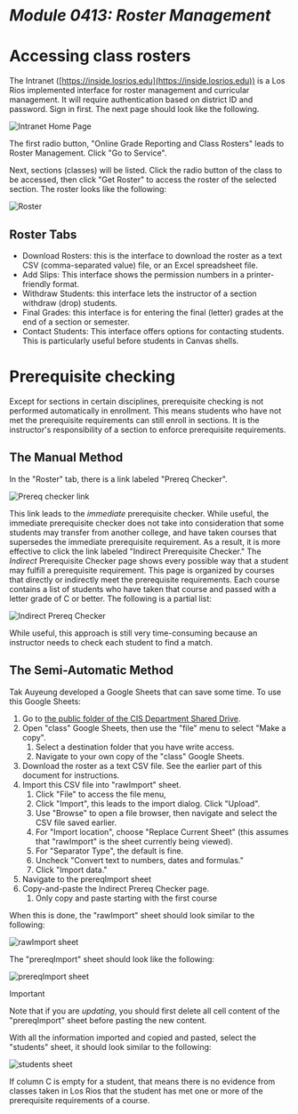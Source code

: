 # _Module 0413: Roster Management_

# Accessing class rosters

The Intranet ([https://inside.losrios.edu](https://inside.losrios.edu)) is a Los Rios implemented interface for roster management and curricular management. It will require authentication based on district ID and password. Sign in first. The next page should look like the following.

![Intranet Home Page](intranetHome.png)

The first radio button, "Online Grade Reporting and Class Rosters" leads to Roster Management. Click "Go to Service".

Next, sections (classes) will be listed. Click the radio button of the class to be accessed, then click "Get Roster" to access the roster of the selected section. The roster looks like the following:

![Roster](roster.png)

## Roster Tabs

* Download Rosters: this is the interface to download the roster as a text CSV (comma-separated value) file, or an Excel spreadsheet file.
* Add Slips: This interface shows the permission numbers in a printer-friendly format.
* Withdraw Students: this interface lets the instructor of a section withdraw (drop) students.
* Final Grades: this interface is for entering the final (letter) grades at the end of a section or semester.
* Contact Students: This interface offers options for contacting students. This is particularly useful before students in Canvas shells.

# Prerequisite checking

Except for sections in certain disciplines, prerequisite checking is not performed automatically in enrollment. This means students who have not met the prerequisite requirements can still enroll in sections. It is the instructor's responsibility of a section to enforce prerequisite requirements.

## The Manual Method

In the "Roster" tab, there is a link labeled "Prereq Checker".

![Prereq checker link](prereqCheckerLink.png)

This link leads to the *immediate* prerequisite checker. While useful, the immediate prerequisite checker does not take into consideration that some students may transfer from another college, and have taken courses that supersedes the immediate prerequisite requirement. As a result, it is more effective to click the link labeled "Indirect Prerequisite Checker." The *Indirect* Prerequisite Checker page shows every possible way that a student may fulfill a prerequisite requirement. This page is organized by courses that directly or indirectly meet the prerequisite requirements. Each course contains a list of students who have taken that course and passed with a letter grade of C or better. The following is a partial list:

![Indirect Prereq Checker](indirectPrereqChecker.png)

While useful, this approach is still very time-consuming because an instructor needs to check each student to find a match.

## The Semi-Automatic Method

Tak Auyeung developed a Google Sheets that can save some time. To use this Google Sheets:

1. Go to [the public folder of the CIS Department Shared Drive](https://drive.google.com/drive/folders/1ovfVdLY5A7sy3VInp90tqKkoYRlMU37Z?usp=drive_link).
2. Open "class" Google Sheets, then use the "file" menu to select "Make a copy".
    1. Select a destination folder that you have write access.
    1. Navigate to your own copy of the "class" Google Sheets.
1. Download the roster as a text CSV file. See the earlier part of this document for instructions.
2. Import this CSV file into "rawImport" sheet.
    1. Click "File" to access the file menu,
    1. Click "Import", this leads to the import dialog. Click "Upload".
    1. Use "Browse" to open a file browser, then navigate and select the CSV file saved earlier.
    1. For "Import location", choose "Replace Current Sheet" (this assumes that "rawImport" is the sheet currently being viewed).
    1. For "Separator Type", the default is fine.
    1. Uncheck "Convert text to numbers, dates and formulas."
    9. Click "Import data."
10. Navigate to the prereqImport sheet
11. Copy-and-paste the Indirect Prereq Checker page.
    1. Only copy and paste starting with the first course

When this is done, the "rawImport" sheet should look similar to the following:

![rawImport sheet](rawImport.png)

The "prereqImport" sheet should look like the following:

![prereqImport sheet](prereqImport.png)

> [!Important]
>
> Note that if you are *updating*, you should first delete all cell content of the "prereqImport" sheet before pasting the new content.

With all the information imported and copied and pasted, select the "students" sheet, it should look similar to the following:

![students sheet](students.png)

If column C is empty for a student, that means there is no evidence from classes taken in Los Rios that the student has met one or more of the prerequisite requirements of a course.

